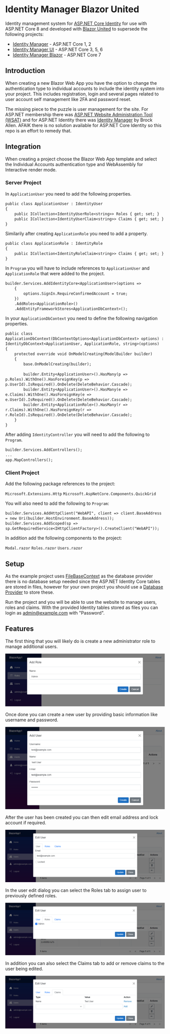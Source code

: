# Identity Manager Blazor United
Identity management system for [ASP.NET Core Identity](https://github.com/aspnet/AspNetCore/tree/master/src/Identity) for use with ASP.NET Core 8 and developed with [Blazor United](https://learn.microsoft.com/en-us/aspnet/core/blazor/?view=aspnetcore-8.0#build-a-full-stack-web-app-with-blazor) to supersede the following projects:

* [Identity Manager](https://github.com/mguinness/IdentityManager) - ASP.NET Core 1, 2
* [Identity Manager UI](https://github.com/mguinness/IdentityManagerUI) - ASP.NET Core 3, 5, 6
* [Identity Manager Blazor](https://github.com/mguinness/IdentityManagerBlazor) - ASP.NET Core 7

## Introduction
When creating a new Blazor Web App you have the option to change the authentication type to individual accounts to include the identity system into your project. This includes registration, login and several pages related to user account self management like 2FA and password reset.

The missing piece to the puzzle is user management for the site. For ASP.NET membership there was [ASP.NET Website Administration Tool (WSAT)](https://docs.microsoft.com/en-us/aspnet/web-forms/overview/older-versions-getting-started/deploying-web-site-projects/users-and-roles-on-the-production-website-cs) and for ASP.NET Identity there was [Identity Manager](http://brockallen.com/2014/04/09/introducing-thinktecture-identitymanager/) by Brock Allen.  AFAIK there is no solution available for ASP.NET Core Identity so this repo is an effort to remedy that.

## Integration

When creating a project choose the Blazor Web App template and select the Individual Accounts authentication type and WebAssembly for Interactive render mode.

### Server Project

In `ApplicationUser` you need to add the following properties.

```CSharp
public class ApplicationUser : IdentityUser
{
    public ICollection<IdentityUserRole<string>> Roles { get; set; }
    public ICollection<IdentityUserClaim<string>> Claims { get; set; }
}
```

Similarily after creating `ApplicationRole` you need to add a property.

```CSharp
public class ApplicationRole : IdentityRole
{
    public ICollection<IdentityRoleClaim<string>> Claims { get; set; }
}
```

In `Program` you will have to include references to `ApplicationUser` and `ApplicationRole` that were added to the project.

```CSharp
builder.Services.AddIdentityCore<ApplicationUser>(options =>
    {
        options.SignIn.RequireConfirmedAccount = true;
    })
    .AddRoles<ApplicationRole>()
    .AddEntityFrameworkStores<ApplicationDbContext>();
```

In your `ApplicationDbContext` you need to define the following navigation properties.

```CSharp
public class ApplicationDbContext(DbContextOptions<ApplicationDbContext> options) : IdentityDbContext<ApplicationUser, ApplicationRole, string>(options)
{
    protected override void OnModelCreating(ModelBuilder builder)
    {
        base.OnModelCreating(builder);

        builder.Entity<ApplicationUser>().HasMany(p => p.Roles).WithOne().HasForeignKey(p => p.UserId).IsRequired().OnDelete(DeleteBehavior.Cascade);
        builder.Entity<ApplicationUser>().HasMany(e => e.Claims).WithOne().HasForeignKey(e => e.UserId).IsRequired().OnDelete(DeleteBehavior.Cascade);
        builder.Entity<ApplicationRole>().HasMany(r => r.Claims).WithOne().HasForeignKey(r => r.RoleId).IsRequired().OnDelete(DeleteBehavior.Cascade);
    }
}
```

After adding `IdentityController` you will need to add the following to `Program`.

```CSharp
builder.Services.AddControllers();
...
app.MapControllers();
```

### Client Project

Add the following package references to the project:

`Microsoft.Extensions.Http`
`Microsoft.AspNetCore.Components.QuickGrid`

You will also need to add the following to `Program`:

```CSharp
builder.Services.AddHttpClient("WebAPI", client => client.BaseAddress = new Uri(builder.HostEnvironment.BaseAddress));
builder.Services.AddScoped(sp => sp.GetRequiredService<IHttpClientFactory>().CreateClient("WebAPI"));
```

In addition add the following components to the project:

`Modal.razor`
`Roles.razor`
`Users.razor`

## Setup
As the example project uses [FileBaseContext](https://github.com/dualbios/FileBaseContext) as the database provider there is no database setup needed since the ASP.NET Identity Core tables are stored in files, however for your own project you should use a [Database Provider](https://docs.microsoft.com/en-us/ef/core/providers/) to store these.

Run the project and you will be able to use the website to manage users, roles and claims.  With the provided Identity tables stored as files you can login as admin@example.com with "Password".

## Features
The first thing that you will likely do is create a new administrator role to manage additional users.

![Screenshot](Images/AddRole.png)

Once done you can create a new user by providing basic information like username and password.

![Screenshot](Images/AddUser.png)

After the user has been created you can then edit email address and lock account if required. 

![Screenshot](Images/EditUser.png)

In the user edit dialog you can select the Roles tab to assign user to previously defined roles.

![Screenshot](Images/EditRoles.png)

In addition you can also select the Claims tab to add or remove claims to the user being edited.

![Screenshot](Images/EditClaims.png)